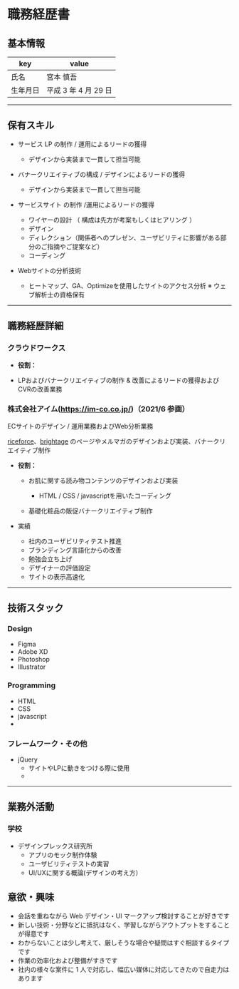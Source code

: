 # 職務経歴書

## 基本情報

|key|value|
|---|---|
|氏名|宮本 慎吾|
|生年月日|平成 3 年 4 月 29 日|

---

## 保有スキル
- サービス LP の制作 / 運用によるリードの獲得
  - デザインから実装まで一貫して担当可能

- バナークリエイティブの構成 / デザインによるリードの獲得
  - デザインから実装まで一貫して担当可能

- サービスサイト の制作 /運用によるリードの獲得
  - ワイヤーの設計 （ 構成は先方が考案もしくはヒアリング ）
  - デザイン
  - ディレクション（関係者へのプレゼン、ユーザビリティに影響がある部分のご指摘やご提案など）
  - コーディング

- Webサイトの分析技術
  - ヒートマップ、GA、Optimizeを使用したサイトのアクセス分析 ※ ウェブ解析士の資格保有

---

## 職務経歴詳細
### クラウドワークス

- **役割：**

- LPおよびバナークリエイティブの制作 & 改善によるリードの獲得およびCVRの改善業務



### 株式会社アイム(https://im-co.co.jp/)（2021/6 参画）
ECサイトのデザイン / 運用業務およびWeb分析業務

[riceforce](https://www.riceforce.com/)、[brightage](https://brightage.jp/) のページやメルマガのデザインおよび実装、バナークリエイティブ制作

- **役割：**
    - お肌に関する読み物コンテンツのデザインおよび実装
      - HTML / CSS / javascriptを用いたコーディング

    - 基礎化粧品の販促バナークリエイティブ制作

- 実績
    - 社内のユーザビリティテスト推進
    - ブランディング言語化からの改善
    - 勉強会立ち上げ
    - デザイナーの評価設定
    - サイトの表示高速化

---
## 技術スタック
### Design
- Figma
- Adobe XD
- Photoshop
- Illustrator

### Programming
- HTML
- CSS
- javascript
- 
### フレームワーク・その他
- jQuery
  - サイトやLPに動きをつける際に使用
  - 

---
## 業務外活動
### 学校

- デザインプレックス研究所
   - アプリのモック制作体験
   - ユーザビリティテストの実習
   - UI/UXに関する概論(デザインの考え方）

##  意欲・興味
- 会話を重ねながら Web デザイン・UI マークアップ検討することが好きです
- 新しい技術・分野などに抵抗はなく、学習しながらアウトプットをすることが得意です
- わからないことは少し考えて、厳しそうな場合や疑問はすぐ相談するタイプです
- 作業の効率化および整備がすきです
- 社内の様々な案件に 1 人で対応し、幅広い媒体に対応してきたので自走力はあります
